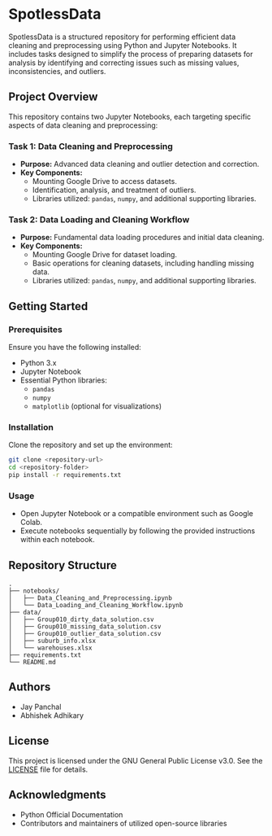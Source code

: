 # SpotlessData

SpotlessData is a structured repository for performing efficient data cleaning and preprocessing using Python and Jupyter Notebooks. It includes tasks designed to simplify the process of preparing datasets for analysis by identifying and correcting issues such as missing values, inconsistencies, and outliers.

## Project Overview
This repository contains two Jupyter Notebooks, each targeting specific aspects of data cleaning and preprocessing:

### Task 1: **Data Cleaning and Preprocessing**
- **Purpose:** Advanced data cleaning and outlier detection and correction.
- **Key Components:**
  - Mounting Google Drive to access datasets.
  - Identification, analysis, and treatment of outliers.
  - Libraries utilized: `pandas`, `numpy`, and additional supporting libraries.

### Task 2: **Data Loading and Cleaning Workflow**
- **Purpose:** Fundamental data loading procedures and initial data cleaning.
- **Key Components:**
  - Mounting Google Drive for dataset loading.
  - Basic operations for cleaning datasets, including handling missing data.
  - Libraries utilized: `pandas`, `numpy`, and additional supporting libraries.

## Getting Started

### Prerequisites
Ensure you have the following installed:
- Python 3.x
- Jupyter Notebook
- Essential Python libraries:
  - `pandas`
  - `numpy`
  - `matplotlib` (optional for visualizations)

### Installation
Clone the repository and set up the environment:

```bash
git clone <repository-url>
cd <repository-folder>
pip install -r requirements.txt
```

### Usage
- Open Jupyter Notebook or a compatible environment such as Google Colab.
- Execute notebooks sequentially by following the provided instructions within each notebook.

## Repository Structure
```
.
├── notebooks/
│   ├── Data_Cleaning_and_Preprocessing.ipynb
│   └── Data_Loading_and_Cleaning_Workflow.ipynb
├── data/
│   ├── Group010_dirty_data_solution.csv
│   ├── Group010_missing_data_solution.csv
│   ├── Group010_outlier_data_solution.csv
│   ├── suburb_info.xlsx
│   └── warehouses.xlsx
├── requirements.txt
└── README.md
```

## Authors
- Jay Panchal
- Abhishek Adhikary

## License
This project is licensed under the GNU General Public License v3.0. See the [LICENSE](LICENSE) file for details.

## Acknowledgments
- Python Official Documentation
- Contributors and maintainers of utilized open-source libraries

